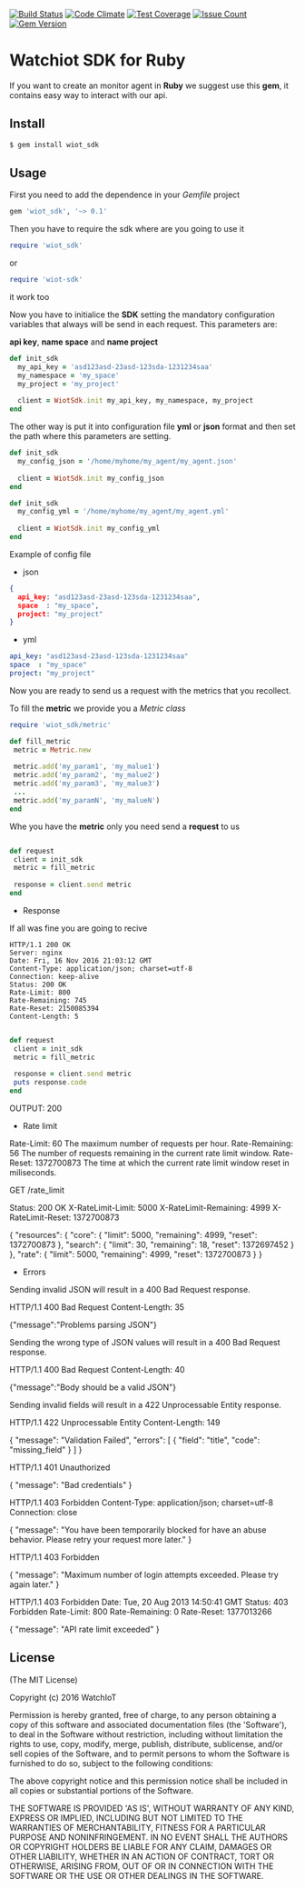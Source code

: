 [![Build Status](https://travis-ci.org/watchiot/wiot-sdk-ruby.svg?branch=master)](https://travis-ci.org/watchiot/wiot-sdk-ruby) [![Code Climate](https://codeclimate.com/github/watchiot/wiot-sdk-ruby/badges/gpa.svg)](https://codeclimate.com/github/watchiot/wiot-sdk-ruby) [![Test Coverage](https://codeclimate.com/github/watchiot/wiot-sdk-ruby/badges/coverage.svg)](https://codeclimate.com/github/watchiot/wiot-sdk-ruby/coverage) [![Issue Count](https://codeclimate.com/github/watchiot/wiot-sdk-ruby/badges/issue_count.svg)](https://codeclimate.com/github/watchiot/wiot-sdk-ruby) [![Gem Version](https://badge.fury.io/rb/wiot_sdk.svg)](https://badge.fury.io/rb/wiot_sdk)

# Watchiot SDK for Ruby

If you want to create an monitor agent in **Ruby** we suggest use this **gem**, it contains easy way to interact with our api.

## Install

```bash
$ gem install wiot_sdk
```

## Usage

First you need to add the dependence in your *Gemfile* project 

```ruby
gem 'wiot_sdk', '~> 0.1'
```

Then you have to require the sdk where are you going to use it

```ruby
require 'wiot_sdk'
```

or

```ruby
require 'wiot-sdk'
```
it work too

Now you have to initialice the **SDK** setting the mandatory configuration variables that always will be send in each request. This parameters are:

**api key**, **name space** and **name project**
 
```ruby
def init_sdk
  my_api_key = 'asd123asd-23asd-123sda-1231234saa'
  my_namespace = 'my_space'
  my_project = 'my_project'
  
  client = WiotSdk.init my_api_key, my_namespace, my_project
end
```

The other way is put it into configuration file **yml** or **json** format and then set the path where this parameters are setting. 

```ruby
def init_sdk
  my_config_json = '/home/myhome/my_agent/my_agent.json'
 
  client = WiotSdk.init my_config_json
end
```

```ruby
def init_sdk
  my_config_yml = '/home/myhome/my_agent/my_agent.yml'
  
  client = WiotSdk.init my_config_yml
end
```
Example of config file

* json
```json
{
  api_key: "asd123asd-23asd-123sda-1231234saa",
  space  : "my_space",
  project: "my_project"
}
```

* yml
```yml
api_key: "asd123asd-23asd-123sda-1231234saa"
space  : "my_space"
project: "my_project"
```

Now you are ready to send us a request with the metrics that you recollect.

To fill the **metric** we provide you a *Metric class*

```ruby
require 'wiot_sdk/metric'

def fill_metric
 metric = Metric.new
 
 metric.add('my_param1', 'my_malue1')
 metric.add('my_param2', 'my_malue2')
 metric.add('my_param3', 'my_malue3')
 ...
 metric.add('my_paramN', 'my_malueN')
end
```
Whe you have the **metric** only you need send a **request** to us

```ruby

def request
 client = init_sdk
 metric = fill_metric
 
 response = client.send metric
end
```

* Response
 
If all was fine you are going to recive

```http
HTTP/1.1 200 OK
Server: nginx
Date: Fri, 16 Nov 2016 21:03:12 GMT
Content-Type: application/json; charset=utf-8
Connection: keep-alive
Status: 200 OK
Rate-Limit: 800
Rate-Remaining: 745
Rate-Reset: 2150085394
Content-Length: 5 
```
```ruby

def request
 client = init_sdk
 metric = fill_metric
 
 response = client.send metric
 puts response.code
end
```

OUTPUT: 200

* Rate limit

 Rate-Limit: 60 The maximum number of requests per hour.
 Rate-Remaining: 56 The number of requests remaining in the current rate limit window.
 Rate-Reset: 1372700873 The time at which the current rate limit window reset in miliseconds.

GET /rate_limit

Status: 200 OK
X-RateLimit-Limit: 5000
X-RateLimit-Remaining: 4999
X-RateLimit-Reset: 1372700873

{
  "resources": {
    "core": {
      "limit": 5000,
      "remaining": 4999,
      "reset": 1372700873
    },
    "search": {
      "limit": 30,
      "remaining": 18,
      "reset": 1372697452
    }
  },
  "rate": {
    "limit": 5000,
    "remaining": 4999,
    "reset": 1372700873
  }
}


* Errors

Sending invalid JSON will result in a 400 Bad Request response.

 HTTP/1.1 400 Bad Request
 Content-Length: 35

 {"message":"Problems parsing JSON"}
 
 Sending the wrong type of JSON values will result in a 400 Bad Request response.

 HTTP/1.1 400 Bad Request
 Content-Length: 40

 {"message":"Body should be a valid JSON"}

 Sending invalid fields will result in a 422 Unprocessable Entity response.

 HTTP/1.1 422 Unprocessable Entity
 Content-Length: 149

 {
   "message": "Validation Failed",
   "errors": [
     {
       "field": "title",
       "code": "missing_field"
     }
   ]
 }
 
 HTTP/1.1 401 Unauthorized

{
  "message": "Bad credentials"
}

HTTP/1.1 403 Forbidden
Content-Type: application/json; charset=utf-8
Connection: close

{
  "message": "You have been temporarily blocked for have an abuse behavior. Please retry your request more later."
}

HTTP/1.1 403 Forbidden

{
  "message": "Maximum number of login attempts exceeded. Please try again later."
}

HTTP/1.1 403 Forbidden
Date: Tue, 20 Aug 2013 14:50:41 GMT
Status: 403 Forbidden
Rate-Limit: 800
Rate-Remaining: 0
Rate-Reset: 1377013266

{
   "message": "API rate limit exceeded"
}


## License

(The MIT License)

Copyright (c) 2016 WatchIoT

Permission is hereby granted, free of charge, to any person obtaining
a copy of this software and associated documentation files (the
'Software'), to deal in the Software without restriction, including
without limitation the rights to use, copy, modify, merge, publish,
distribute, sublicense, and/or sell copies of the Software, and to
permit persons to whom the Software is furnished to do so, subject to
the following conditions:

The above copyright notice and this permission notice shall be
included in all copies or substantial portions of the Software.

THE SOFTWARE IS PROVIDED 'AS IS', WITHOUT WARRANTY OF ANY KIND,
EXPRESS OR IMPLIED, INCLUDING BUT NOT LIMITED TO THE WARRANTIES OF
MERCHANTABILITY, FITNESS FOR A PARTICULAR PURPOSE AND NONINFRINGEMENT.
IN NO EVENT SHALL THE AUTHORS OR COPYRIGHT HOLDERS BE LIABLE FOR ANY
CLAIM, DAMAGES OR OTHER LIABILITY, WHETHER IN AN ACTION OF CONTRACT,
TORT OR OTHERWISE, ARISING FROM, OUT OF OR IN CONNECTION WITH THE
SOFTWARE OR THE USE OR OTHER DEALINGS IN THE SOFTWARE.

